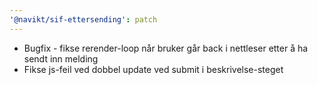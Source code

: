 ```yaml
---
'@navikt/sif-ettersending': patch
---
```


-   Bugfix - fikse rerender-loop når bruker går back i nettleser etter å ha sendt inn melding
-   Fikse js-feil ved dobbel update ved submit i beskrivelse-steget
